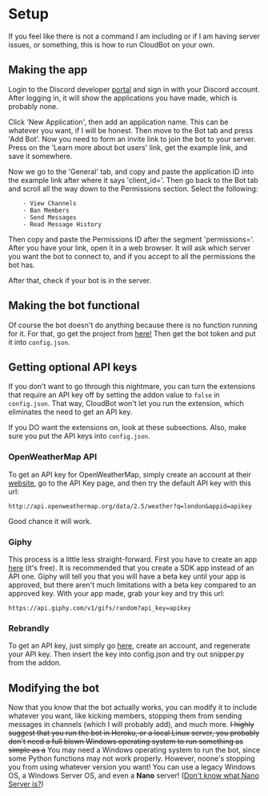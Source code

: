 # Setup  
  If you feel like there is not a command I am including or if I am having server issues, or something, this is how to run CloudBot on your own.

## Making the app
  Login to the Discord developer [portal](https://discord.com/developers) and sign in with your Discord account. After logging in, it will show the applications you
have made, which is probably none.

  Click 'New Application', then add an application name. This can be whatever you want, if I will be honest. Then move to the Bot tab and press 'Add Bot'. Now you need to form an invite link to join the bot to your server. Press on the 'Learn more about bot users' link, get the example link, and save it somewhere.
  
  Now we go to the 'General' tab, and copy and paste the application ID into the example link after where it says 'client_id='. Then go back to the Bot tab and scroll all the way down to the Permissions section. Select the following:
  
        - View Channels
        - Ban Members
        - Send Messages
        - Read Message History

  Then copy and paste the Permissions ID after the segment 'permissions='. After you have your link, open it in a web browser.
It will ask which server you want the bot to connect to, and if you accept to all the permissions the bot has.

  After that, check if your bot is in the server.
  
## Making the bot functional
  Of course the bot doesn't do anything because there is no function running for it. For that, go get the project from [here!](https://github.com/themysticsavages/cloudbot-discord) Then get the bot token and put it into `config.json`.
  
## Getting optional API keys
  If you don't want to go through this nightmare, you can turn the extensions that require an API key off by setting the addon value to `false` in `config.json`. That way, CloudBot won't let you run the extension, which eliminates the need to get an API key. 
  
  If you DO want the extensions on, look at these subsections. Also, make sure you put the API keys into `config.json`. 

### OpenWeatherMap API
  To get an API key for OpenWeatherMap, simply create an account at their [website](https://openweathermap.org), go to the API Key page, and then try the default API key with this url:
  
  ```
  http://api.openweathermap.org/data/2.5/weather?q=london&appid=apikey
  ```
  
  Good chance it will work.

### Giphy
  This process is a little less straight-forward. First you have to create an app [here](https://developers.giphy.com/dashboard/?create=true) (it's free). It is recommended that you create a SDK app instead of an API one. Giphy will tell you that you will have a beta key until your app is approved, but there aren't much limitations with a beta key compared to an approved key. With your app made, grab your key and try this url:
  
  ```
  https://api.giphy.com/v1/gifs/random?api_key=apikey
  ```

### Rebrandly
  To get an API key, just simply go [here](https://rebrandly.com/developers), create an account, and regenerate your API key. Then insert the key into config.json and try out snipper.py from the addon.

## Modifying the bot
  Now that you know that the bot actually works, you can modify it to include whatever you want, like kicking members, stopping them from sending messages 
in channels (which I will probably add), and much more. ~~I highly suggest that you run the bot in Heroku, or a local Linux server, you probably don't need a full blown Windows operating system to run something as simple as a~~ You may need a Windows operating system to run the bot, since some Python functions may not work properly. However, noone's stopping you from using whatever version you want! You can use a legacy Windows OS, a Windows Server OS, and even a __Nano__ server! ([Don't know what Nano Server is?](https://docs.microsoft.com/en-us/windows-server/get-started/getting-started-with-nano-server))
